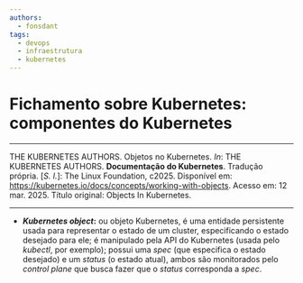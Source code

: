 ```yaml
---
authors:
  - fonsdant
tags:
  - devops
  - infraestrutura
  - kubernetes
---
```


# Fichamento sobre Kubernetes: componentes do Kubernetes

------------------------------------------------------------------------

THE KUBERNETES AUTHORS. Objetos no Kubernetes. *In*: THE KUBERNETES
AUTHORS. **Documentação do Kubernetes**. Tradução própria. \[*S. l.*\]:
The Linux Foundation, c2025. Disponível em:
https://kubernetes.io/docs/concepts/working-with-objects. Acesso em: 12
mar. 2025. Título original: Objects In Kubernetes.

------------------------------------------------------------------------

<!-- truncate -->

- ***Kubernetes object*:** ou objeto Kubernetes, é uma entidade
  persistente usada para representar o estado de um cluster,
  especificando o estado desejado para ele; é manipulado pela API do
  Kubernetes (usada pelo *kubectl*, por exemplo); possui uma *spec* (que
  especifica o estado desejado) e um *status* (o estado atual), ambos
  são monitorados pelo *control plane* que busca fazer que o *status*
  corresponda a *spec*.
